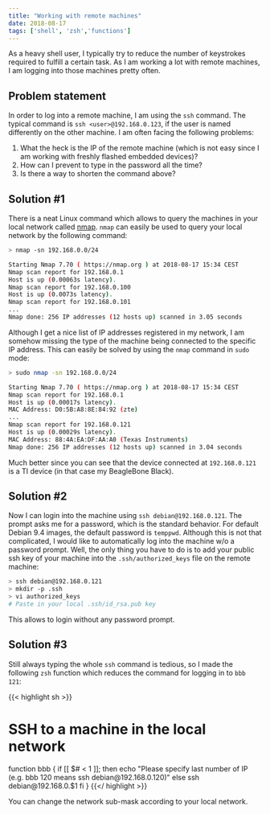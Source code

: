 ```yaml
---
title: "Working with remote machines"
date: 2018-08-17
tags: ['shell', 'zsh','functions']
---
```


As a heavy shell user, I typically try to reduce the number of keystrokes required to fulfill a certain task. As I am
working a lot with remote machines, I am logging into those machines pretty often.

## Problem statement

In order to log into a remote machine, I am using the `ssh` command. The typical command is `ssh <user>@192.168.0.123`,
if the user is named differently on the other machine. I am often facing the following problems:

1. What the heck is the IP of the remote machine (which is not easy since I am working with freshly flashed embedded devices)?
1. How can I prevent to type in the password all the time?
1. Is there a way to shorten the command above?

## Solution #1

There is a neat Linux command which allows to query the machines in your local network called [nmap](https://nmap.org/).
`nmap` can easily be used to query your local network by the following command:

```sh
> nmap -sn 192.168.0.0/24

Starting Nmap 7.70 ( https://nmap.org ) at 2018-08-17 15:34 CEST
Nmap scan report for 192.168.0.1
Host is up (0.00063s latency).
Nmap scan report for 192.168.0.100
Host is up (0.0073s latency).
Nmap scan report for 192.168.0.101
...
Nmap done: 256 IP addresses (12 hosts up) scanned in 3.05 seconds
```

Although I get a nice list of IP addresses registered in my network, I am somehow missing the type of the machine being
connected to the specific IP address. This can easily be solved by using the `nmap` command in `sudo` mode:

```sh
> sudo nmap -sn 192.168.0.0/24

Starting Nmap 7.70 ( https://nmap.org ) at 2018-08-17 15:34 CEST
Nmap scan report for 192.168.0.1
Host is up (0.00017s latency).
MAC Address: D0:5B:A8:8E:84:92 (zte)
...
Nmap scan report for 192.168.0.121
Host is up (0.00029s latency).
MAC Address: 88:4A:EA:DF:AA:A0 (Texas Instruments)
Nmap done: 256 IP addresses (12 hosts up) scanned in 3.04 seconds
```

Much better since you can see that the device connected at `192.168.0.121` is a TI device (in that case my BeagleBone
Black).

## Solution #2

Now I can login into the machine using `ssh debian@192.168.0.121`. The prompt asks me for a password, which is the
standard behavior. For default Debian 9.4 images, the default password is `temppwd`. Although this is not that
complicated, I would like to automatically log into the machine w/o a password prompt. Well, the only thing you have to
do is to add your public ssh key of your machine into the `.ssh/authorized_keys` file on the remote machine:

```sh
> ssh debian@192.168.0.121
> mkdir -p .ssh
> vi authorized_keys
# Paste in your local .ssh/id_rsa.pub key
```

This allows to login without any password prompt.

## Solution #3

Still always typing the whole `ssh` command is tedious, so I made the following `zsh` function which reduces the command
for logging in to `bbb 121`:

{{< highlight sh >}}
# SSH to a machine in the local network
function bbb {
  if [[ $# < 1 ]]; then
    echo "Please specify last number of IP (e.g. bbb 120 means ssh debian@192.168.0.120)"
  else
    ssh debian@192.168.0.$1
  fi
}
{{</ highlight >}}

You can change the network sub-mask according to your local network.
